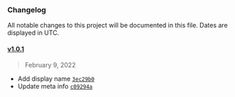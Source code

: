 ### Changelog 

 All notable changes to this project will be documented in this file. Dates are displayed in UTC.

 
#### [v1.0.1](https://github.com/PKief/changelog-machine/compare/v1.0.0...HEAD) 

> February 9, 2022 

- Add display name [`3ec29b0`](https://github.com/PKief/changelog-machine/commit/3ec29b0)
- Update meta info [`c09294a`](https://github.com/PKief/changelog-machine/commit/c09294a)
